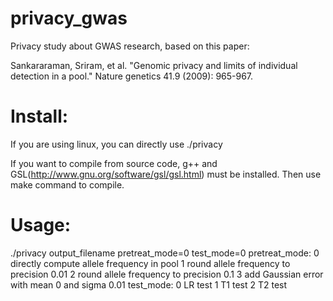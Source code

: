 # privacy_gwas

Privacy study about GWAS research, based on this paper:

Sankararaman, Sriram, et al. "Genomic privacy and limits of individual detection in a pool." Nature genetics 41.9 (2009): 965-967.

# Install:
If you are using linux, you can directly use ./privacy

If you want to compile from source code, g++ and GSL(http://www.gnu.org/software/gsl/gsl.html) must be installed. Then use make command to compile.

# Usage:
./privacy output_filename pretreat_mode=0 test_mode=0
pretreat_mode:
        0 directly compute allele frequency in pool
        1 round allele frequency to precision 0.01
        2 round allele frequency to precision 0.1
        3 add Gaussian error with mean 0 and sigma 0.01
test_mode:
        0 LR test
        1 T1 test
        2 T2 test
